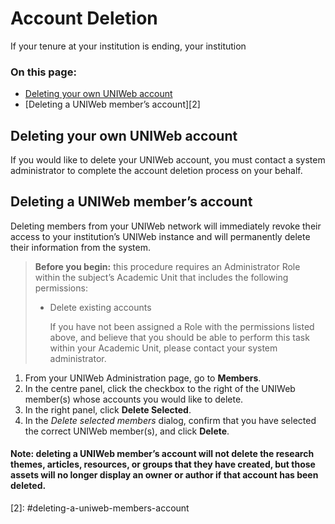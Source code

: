 # Account Deletion

If your tenure at your institution is ending, your institution

### On this page:

* [Deleting your own UNIWeb account](account-deletion.md#deleting-your-own-uniweb-account)
* \[Deleting a UNIWeb member’s account\]\[2\]

## Deleting your own UNIWeb account

If you would like to delete your UNIWeb account, you must contact a system administrator to complete the account deletion process on your behalf.

## Deleting a UNIWeb member’s account

Deleting members from your UNIWeb network will immediately revoke their access to your institution’s UNIWeb instance and will permanently delete their information from the system.

> **Before you begin:** this procedure requires an Administrator Role within the subject’s Academic Unit that includes the following permissions:
>
> * Delete existing accounts
>
>   If you have not been assigned a Role with the permissions listed above, and believe that you should be able to perform this task within your Academic Unit, please contact your system administrator.

1. From your UNIWeb Administration page, go to **Members**.
2. In the centre panel, click the checkbox to the right of the UNIWeb member\(s\) whose accounts you would like to delete.
3. In the right panel, click **Delete Selected**.
4. In the _Delete selected members_ dialog, confirm that you have selected the correct UNIWeb member\(s\), and click **Delete**.

#### **Note:** deleting a UNIWeb member’s account will not delete the research themes, articles, resources, or groups that they have created, but those assets will no longer display an owner or author if that account has been deleted.

\[2\]: \#deleting-a-uniweb-members-account


